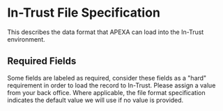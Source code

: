 # In-Trust File Specification

This describes the data format that APEXA can load into the In-Trust environment.

## Required Fields

Some fields are labeled as required, consider these fields as a "hard" requirement in order to load the record to In-Trust. Please assign a value from your back office. Where applicable, the file format specification indicates the default value we will use if no value is provided.
